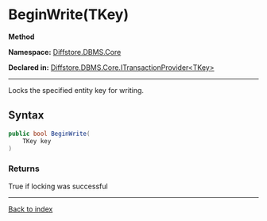 # BeginWrite(TKey)

**Method**

**Namespace:** [Diffstore.DBMS.Core](Diffstore.DBMS.Core.md)

**Declared in:** [Diffstore.DBMS.Core.ITransactionProvider&lt;TKey&gt;](Diffstore.DBMS.Core.ITransactionProvider{TKey}.md)

------



Locks the specified entity key for writing.


## Syntax

```csharp
public bool BeginWrite(
	TKey key
)
```

### Returns

True if locking was successful

------

[Back to index](index.md)